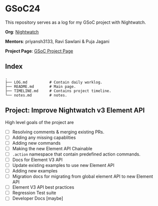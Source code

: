 # GSoC24
This repository serves as a log for my GSoC project with Nightwatch.

**Org**: [Nightwatch](https://github.com/nightwatchjs/nightwatch)

**Mentors**: priyansh3133, Ravi Sawlani & Puja Jagani

**Project Page**: [GSoC Project Page](https://summerofcode.withgoogle.com/programs/2024/projects/nL1y3FiX)


## Index

```
.
├── LOG.md          # Contain daily worklog.
├── README.md       # Main page.
├── TIMELINE.md     # Contains project timeline.
└── notes.md        # notes.
```

## Project: Improve Nightwatch v3 Element API

High level goals of the project are

- [ ] Resolving comments & merging existing PRs.
- [ ] Adding any missing capablities
- [ ] Adding new commands
- [ ] Making the new Element API Chainable
- [ ] `.action` namespace that contain predefined action commands.
- [ ] Docs for Element V3 API
- [ ] Update existing examples to use new Element API
- [ ] Adding new examples
- [ ] Migration docs for migrating from global element API to new Element API
- [ ] Element V3 API best practices
- [ ] Regression Test suite
- [ ] Developer Docs [maybe]